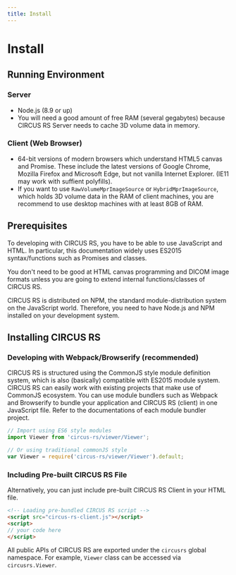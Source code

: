 ```yaml
---
title: Install
---
```


# Install

## Running Environment

### Server

- Node.js (8.9 or up)
- You will need a good amount of free RAM (several gegabytes) because CIRCUS RS Server needs to cache 3D volume data in memory.

### Client (Web Browser)

- 64-bit versions of modern browsers which understand HTML5 canvas and Promise. These include the latest versions of Google Chrome, Mozilla Firefox and Microsoft Edge, but not vanilla Internet Explorer. (IE11 may work with suffient polyfills).
- If you want to use `RawVolumeMprImageSource` or `HybridMprImageSource`, which holds 3D volume data in the RAM of client machines, you are recommend to use desktop machines with at least 8GB of RAM.

## Prerequisites

To developing with CIRCUS RS, you have to be able to use JavaScript and HTML. In particular, this documentation widely uses ES2015 syntax/functions such as Promises and classes.

You don't need to be good at HTML canvas programming and DICOM image formats unless you are going to extend internal functions/classes of CIRCUS RS.

CIRCUS RS is distributed on NPM, the standard module-distribution system on the JavaScript world. Therefore, you need to have Node.js and NPM installed on your development system.

## Installing CIRCUS RS

### Developing with Webpack/Browserify (recommended)

CIRCUS RS is structured using the CommonJS style module definition system, which is also (basically) compatible with ES2015 module system. CIRCUS RS can easily work with existing projects that make use of CommonJS ecosystem. You can use module bundlers such as Webpack and Browserify to bundle your application and CIRCUS RS (client) in one JavaScript file. Refer to the documentations of each module bundler project.

```js
// Import using ES6 style modules
import Viewer from 'circus-rs/viewer/Viewer';

// Or using traditional commonJS style
var Viewer = require('circus-rs/viewer/Viewer').default;
```

### Including Pre-built CIRCUS RS File

Alternatively, you can just include pre-built CIRCUS RS Client in your HTML file.

```html
<!-- Loading pre-bundled CIRCUS RS script -->
<script src="circus-rs-client.js"></script>
<script>
// your code here
</script>
```

All public APIs of CIRCUS RS are exported under the `circusrs` global namespace. For example, `Viewer` class can be accessed via `circusrs.Viewer`.
